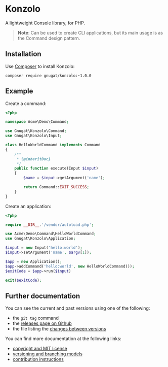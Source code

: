 # Konzolo

A lightweight Console library, for PHP.

> **Note**: Can be used to create CLI applications, but its main usage is as the
> Command design pattern.

## Installation

Use [Composer](http://getcomposer.org) to install Konzolo:

    composer require gnugat/konzolo:~1.0.0

## Example

Create a command:

```php
<?php

namespace Acme\Demo\Command;

use Gnugat\Konzolo\Command;
use Gnugat\Konzolo\Input;

class HelloWorldCommand implements Command
{
    /**
     * {@inheritDoc}
     */
    public function execute(Input $input)
    {
        $name = $input->getArgument('name');

        return Command::EXIT_SUCCESS;
    }
}
```

Create an application:

```php
<?php

require __DIR__.'/vendor/autoload.php';

use Acme\Demo\Command\HelloWorldCommand;
use Gnugat\Konzolo\Application;

$input = new Input('hello:world');
$input->setArgument('name', $argv[1]);

$app = new Application();
$app->addCommand('hello:world', new HelloWorldCommand());
$exitCode = $app->run($input)

exit($exitCode);
```

## Further documentation

You can see the current and past versions using one of the following:

* the `git tag` command
* the [releases page on Github](https://github.com/gnugat/redaktilo/releases)
* the file listing the [changes between versions](CHANGELOG.md)

You can find more documentation at the following links:

* [copyright and MIT license](LICENSE)
* [versioning and branching models](VERSIONING.md)
* [contribution instructions](CONTRIBUTING.md)

